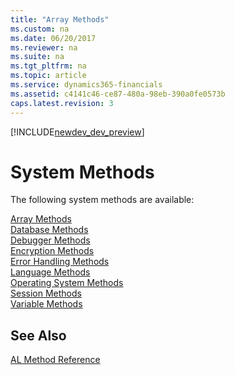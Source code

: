 ```yaml
---
title: "Array Methods"
ms.custom: na
ms.date: 06/20/2017
ms.reviewer: na
ms.suite: na
ms.tgt_pltfrm: na
ms.topic: article
ms.service: dynamics365-financials
ms.assetid: c4141c46-ce87-480a-98eb-390a0fe0573b
caps.latest.revision: 3
---
```


[!INCLUDE[newdev_dev_preview](../includes/newdev_dev_preview.md)]

# System Methods
The following system methods are available:  

[Array Methods](devenv-array-methods.md)  
[Database Methods](devenv-database-methods.md)  
[Debugger Methods](devenv-debugger-methods.md)  
[Encryption Methods](devenv-encryption-methods.md)  
[Error Handling Methods](devenv-error-handling-methods.md)  
[Language Methods](devenv-language-methods.md)  
[Operating System Methods](devenv-operating-system-methods.md)  
[Session Methods](devenv-session-methods.md)  
[Variable Methods](devenv-variable-methods.md)  

## See Also  
 [AL Method Reference](devenv-al-method-reference.md)  
 
